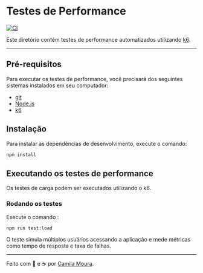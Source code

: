 # Testes de Performance

[![CI](https://github.com/camilalnmouraa/desafio-testes-automatizados/actions/workflows/performance-tests.yml/badge.svg)](https://github.com/camilalnmouraa/desafio-testes-automatizados/actions)

Este diretório contém testes de performance automatizados utilizando [k6](https://k6.io/).

---

## Pré-requisitos

Para executar os testes de performance, você precisará dos seguintes sistemas instalados em seu computador:

- [git](https://git-scm.com/downloads)
- [Node.js](https://nodejs.org/en/)
- [k6](https://k6.io/docs/getting-started/installation/)

## Instalação

Para instalar as dependências de desenvolvimento, execute o comando:

```sh
npm install
```

## Executando os testes de performance

Os testes de carga podem ser executados utilizando o k6.

### Rodando os testes

Execute o comando :

```sh
npm run test:load
```

O teste simula múltiplos usuários acessando a aplicação e mede métricas como tempo de resposta e taxa de falhas.

___

Feito com 🩵 e ☕ por [Camila Moura](https://www.linkedin.com/in/camilalnmoura/).
